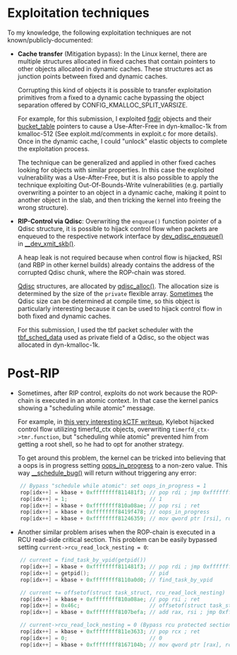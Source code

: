 # Exploitation techniques

To my knowledge, the following exploitation techniques are not known/publicly-documented:

- **Cache transfer** (Mitigation bypass): In the Linux kernel, there are multiple structures allocated in fixed caches that contain pointers to other objects allocated in dynamic caches. These structures act as junction points between fixed and dynamic caches.
    
    Corrupting this kind of objects it is possible to transfer exploitation primitives from a fixed to a dynamic cache bypassing the object separation offered by CONFIG_KMALLOC_SPLIT_VARSIZE. 
    
    For example, for this submission, I exploited [fqdir](https://elixir.bootlin.com/linux/v6.1/source/include/net/inet_frag.h#L12) objects and their [bucket_table](https://elixir.bootlin.com/linux/v6.1/source/include/linux/rhashtable.h#L76) pointers to cause a Use-After-Free in dyn-kmalloc-1k from kmalloc-512 (See exploit.md/comments in exploit.c for more details). Once in the dynamic cache, I could "unlock" elastic objects to complete the exploitation process.

    The technique can be generalized and applied in other fixed caches looking for objects with similar properties. In this case the exploited vulnerability was a Use-After-Free, but it is also possible to apply the technique exploiting Out-Of-Bounds-Write vulnerabilities (e.g. partially overwriting a pointer to an object in a dynamic cache, making it point to another object in the slab, and then tricking the kernel into freeing the wrong structure).


- **RIP-Control via Qdisc**: Overwriting the `enqueue()` function pointer of a Qdisc structure, it is possible to hijack control flow when packets are enqueued to the respective network interface by [dev_qdisc_enqueue()](https://elixir.bootlin.com/linux/v6.1/source/net/core/dev.c#L3779) in [__dev_xmit_skb()](https://elixir.bootlin.com/linux/v6.1/source/net/core/dev.c#L3825).

    A heap leak is not required because when control flow is hijacked, RSI (and RBP in other kernel builds) already contains the address of the corrupted Qdisc chunk, where the ROP-chain was stored.

    [Qdisc](https://elixir.bootlin.com/linux/v6.1/source/include/net/sch_generic.h#L72) structures, are allocated by [qdisc_alloc()](https://elixir.bootlin.com/linux/v6.1/source/net/sched/sch_generic.c#L938). The allocation size is determined by the size of the `private` flexible array. [Sometimes](https://elixir.bootlin.com/linux/v6.1/source/net/sched/sch_cbq.c#L1551) the Qdisc size can be determined at compile time, so this object is particularly interesting because it can be used to hijack control flow in both fixed and dynamic caches.

    For this submission, I used the tbf packet scheduler with the [tbf_sched_data](https://elixir.bootlin.com/linux/v6.1/source/net/sched/sch_tbf.c#L97) used as private field of a Qdisc, so the object was allocated in dyn-kmalloc-1k.


# Post-RIP

- Sometimes, after RIP control, exploits do not work because the ROP-chain is executed in an atomic context. In that case the kernel panics showing a "scheduling while atomic" message.

    For example, in [this very interesting kCTF writeup](https://blog.kylebot.net/2022/10/16/CVE-2022-1786/), Kylebot hijacked control flow utilizing timerfd_ctx objects, overwriting `timerfd_ctx->tmr.function`, but "scheduling while atomic" prevented him from getting a root shell, so he had to opt for another strategy.

    To get around this problem, the kernel can be tricked into believing that a oops is in progress setting [oops_in_progress](https://elixir.bootlin.com/linux/v6.1/source/include/linux/printk.h#L15) to a non-zero value. This way
    [__schedule_bug()](https://elixir.bootlin.com/linux/v6.1/source/kernel/sched/core.c#L5730) will return without triggering any error:

```c
	// Bypass "schedule while atomic": set oops_in_progress = 1 
	rop[idx++] = kbase + 0xffffffff811481f3; // pop rdi ; jmp 0xffffffff82404440 (retpoline)
	rop[idx++] = 1;                          // 1
	rop[idx++] = kbase + 0xffffffff810a08ae; // pop rsi ; ret
	rop[idx++] = kbase + 0xffffffff8419f478; // oops_in_progress
	rop[idx++] = kbase + 0xffffffff81246359; // mov qword ptr [rsi], rdi ; jmp 0xffffffff82404440 (retpoline)
```

- Another similar problem arises when the ROP-chain is executed in a RCU read-side critical section. This problem can be easily bypassed setting `current->rcu_read_lock_nesting = 0`:

```c
	// current = find_task_by_vpid(getpid())
	rop[idx++] = kbase + 0xffffffff811481f3; // pop rdi ; jmp 0xffffffff82404440 (retpoline)
	rop[idx++] = getpid();                   // pid
	rop[idx++] = kbase + 0xffffffff8110a0d0; // find_task_by_vpid

	// current += offsetof(struct task_struct, rcu_read_lock_nesting)
	rop[idx++] = kbase + 0xffffffff810a08ae; // pop rsi ; ret
	rop[idx++] = 0x46c;                      // offsetof(struct task_struct, rcu_read_lock_nesting)
	rop[idx++] = kbase + 0xffffffff8107befa; // add rax, rsi ; jmp 0xffffffff82404440 (retpoline)

	// current->rcu_read_lock_nesting = 0 (Bypass rcu protected section)
	rop[idx++] = kbase + 0xffffffff811e3633; // pop rcx ; ret
	rop[idx++] = 0;                          // 0
	rop[idx++] = kbase + 0xffffffff8167104b; // mov qword ptr [rax], rcx ; jmp 0xffffffff82404440 (retpoline)
```